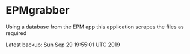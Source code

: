 # EPMgrabber
Using a database from the EPM app this application scrapes the files as required


Latest backup: Sun Sep 29 19:55:01 UTC 2019
